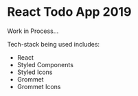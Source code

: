# React Todo App 2019

Work in Process...

Tech-stack being used includes:

- React
- Styled Components
- Styled Icons
- Grommet
- Grommet Icons